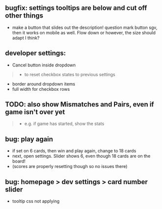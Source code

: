 ## bugfix: settings tooltips are below and cut off other things
- make a button that slides out the description! question mark button sgv,
    then it works on mobile as well. Flow down or however, 
    the size should adapt I think?

## developer settings:
- Cancel button inside dropdown
> - to reset checkbox states to previous settings
- border around dropdown items
- full width for checkbox rows 


## TODO: also show Mismatches and Pairs, even if game isn't over yet
> - e.g. if game has started, show the stats


## bug: play again
- if set on 6 cards, then win and play again, change to 18 cards
- next, open settings. Slider shows 6, even though 18 cards are on the board!
- (scores are properly resetting though so no issues there)

## bug: homepage > dev settings > card number slider
- tooltip css not applying
